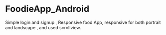 # FoodieApp_Android
Simple login and signup , Responsive food App, responsive for both portrait and landscape , and used scrollview.
